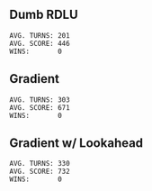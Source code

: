 ## Dumb RDLU

    AVG. TURNS: 201
    AVG. SCORE: 446
    WINS:       0

## Gradient

    AVG. TURNS: 303
    AVG. SCORE: 671
    WINS:       0

## Gradient w/ Lookahead

    AVG. TURNS: 330
    AVG. SCORE: 732
    WINS:       0
